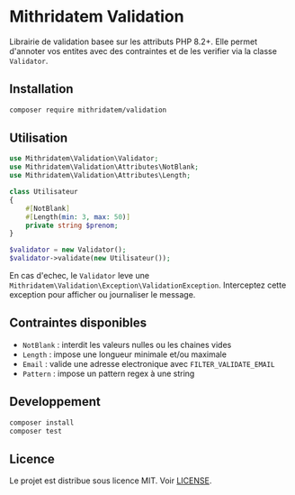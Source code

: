 # Mithridatem Validation

Librairie de validation basee sur les attributs PHP 8.2+. Elle permet d'annoter vos entites avec des contraintes et de les verifier via la classe `Validator`.

## Installation

```bash
composer require mithridatem/validation
```

## Utilisation

```php
use Mithridatem\Validation\Validator;
use Mithridatem\Validation\Attributes\NotBlank;
use Mithridatem\Validation\Attributes\Length;

class Utilisateur
{
    #[NotBlank]
    #[Length(min: 3, max: 50)]
    private string $prenom;
}

$validator = new Validator();
$validator->validate(new Utilisateur());
```

En cas d'echec, le `Validator` leve une `Mithridatem\Validation\Exception\ValidationException`. Interceptez cette exception pour afficher ou journaliser le message.

## Contraintes disponibles

- `NotBlank` : interdit les valeurs nulles ou les chaines vides
- `Length` : impose une longueur minimale et/ou maximale
- `Email` : valide une adresse electronique avec `FILTER_VALIDATE_EMAIL`
- `Pattern` : impose un pattern regex à une string

## Developpement

```bash
composer install
composer test
```

## Licence

Le projet est distribue sous licence MIT. Voir [LICENSE](LICENSE).
